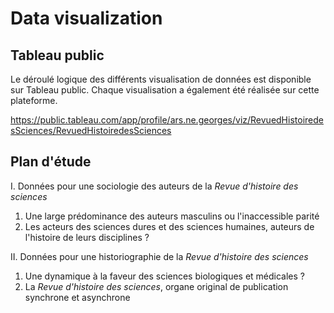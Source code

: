 # Data visualization

## Tableau public

Le déroulé logique des différents visualisation de données est disponible sur Tableau public. Chaque visualisation a également été réalisée sur cette plateforme.

https://public.tableau.com/app/profile/ars.ne.georges/viz/RevuedHistoiredesSciences/RevuedHistoiredesSciences

## Plan d'étude

I. Données pour une sociologie des auteurs de la *Revue d'histoire des sciences*
  1. Une large prédominance des auteurs masculins ou l'inaccessible parité
  2. Les acteurs des sciences dures et des sciences humaines, auteurs de l'histoire de leurs disciplines ?

II. Données pour une historiographie de la *Revue d'histoire des sciences*
  1. Une dynamique à la faveur des sciences biologiques et médicales ?
  2. La *Revue d'histoire des sciences*, organe original de publication synchrone et asynchrone
